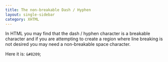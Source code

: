 ```yaml
---
title: The non-breakable Dash / Hyphen
layout: single-sidebar
category: XHTML
---
```


In HTML you may find that the dash / hyphen character is a breakable character and if you are attempting to create a region where line breaking is not desired you may need a non-breakable space character.

Here it is: ` &#8209 `;